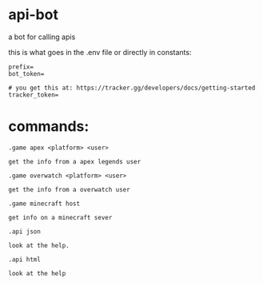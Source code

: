 # api-bot
a bot for calling apis

this is what goes in the .env file or directly in constants:

```
prefix=
bot_token=

# you get this at: https://tracker.gg/developers/docs/getting-started
tracker_token=
```

# commands:
`.game apex <platform> <user>`

    get the info from a apex legends user
  
`.game overwatch <platform> <user>`

    get the info from a overwatch user
  
`.game minecraft host`

    get info on a minecraft sever

`.api json`

    look at the help.
  
`.api html`

    look at the help
